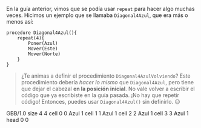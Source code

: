 En la guía anterior, vimos que se podía usar `repeat` para hacer algo muchas veces. Hicimos un ejemplo que se llamaba `Diagonal4Azul`, que era más o menos así:

```gobstones
procedure Diagonal4Azul(){
    repeat(4){
        Poner(Azul)
        Mover(Este)
        Mover(Norte)
    }
}
```

> ¿Te animas a definir el procedimiento `Diagonal4AzulVolviendo`? Este procedimiento debería _hacer lo mismo_ que `Diagonal4Azul`, pero tiene que dejar el cabezal **en la posición inicial**.
No vale volver a escribir el código que ya escribiste en la guía pasada. ¡No hay que repetir código! Entonces, puedes usar `Diagonal4Azul()` sin definirlo. :wink:

<gs-board> 
  GBB/1.0 
  size 4 4 
  cell 0 0 Azul 1 
  cell 1 1 Azul 1 
  cell 2 2 Azul 1 
  cell 3 3 Azul 1 
  head 0 0 
</gs-board>


